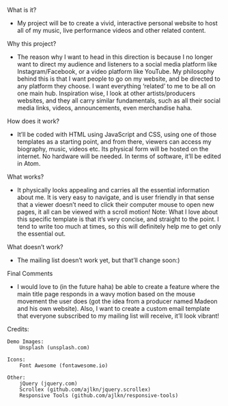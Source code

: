 What is it?

- My project will be to create a vivid, interactive personal website to host all of my music, live performance videos and other related content.

Why this project?

- The reason why I want to head in this direction is because I no longer want to direct my audience and listeners to a social media platform like Instagram/Facebook, or a video platform like YouTube.
My philosophy behind this is that I want people to go on my website, and be directed to any platform they choose. I want everything ‘related’ to me to be all on one main hub.
Inspiration wise, I look at other artists/producers websites, and they all carry similar fundamentals, such as all their social media links, videos, announcements, even merchandise haha.

How does it work?

- It’ll be coded with HTML using JavaScript and CSS, using one of those templates as a starting point, and from there, viewers can access my biography, music, videos etc.
Its physical form will be hosted on the internet.
No hardware will be needed.
In terms of software, it’ll be edited in Atom.

What works?

- It physically looks appealing and carries all the essential information about me.
It is very easy to navigate, and is user friendly in that sense that a viewer doesn’t need to click their computer mouse to open new pages, it all can be viewed with a scroll motion!
Note: What I love about this specific template is that it’s very concise, and straight to the point. I tend to write too much at times, so this will definitely help me to get only the essential out.

What doesn’t work?

- The mailing list doesn’t work yet, but that’ll change soon:)

Final Comments

- I would love to (in the future haha) be able to create a feature where the main title page responds in a wavy motion based on the mouse movement the user does (got the idea from a producer named Madeon and his own website).
Also, I want to create a custom email template that everyone subscribed to my mailing list will receive, it’ll look vibrant!














Credits:

	Demo Images:
		Unsplash (unsplash.com)

	Icons:
		Font Awesome (fontawesome.io)

	Other:
		jQuery (jquery.com)
		Scrollex (github.com/ajlkn/jquery.scrollex)
		Responsive Tools (github.com/ajlkn/responsive-tools)
#

